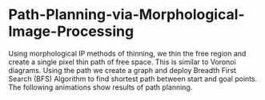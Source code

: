 # Path-Planning-via-Morphological-Image-Processing

Using morphological IP methods of thinning, we thin the free region and create a single pixel thin path of free space. This is similar to Voronoi diagrams. Using the path we create a graph and deploy Breadth First Search (BFS) Algorithm to find shortest path between start and goal points.
The following animations show results of path planning.

